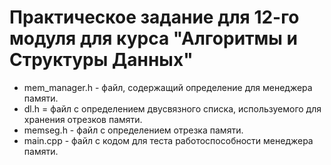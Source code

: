 # Практическое задание для 12-го модуля для курса "Алгоритмы и Структуры Данных"

* mem_manager.h - файл, содержащий определение для менеджера памяти.
* dl.h = файл с определением двусвязного списка, используемого для хранения отрезков памяти.
* memseg.h - файл с определением отрезка памяти.
* main.cpp - файл с кодом для теста работоспособности менеджера памяти.
